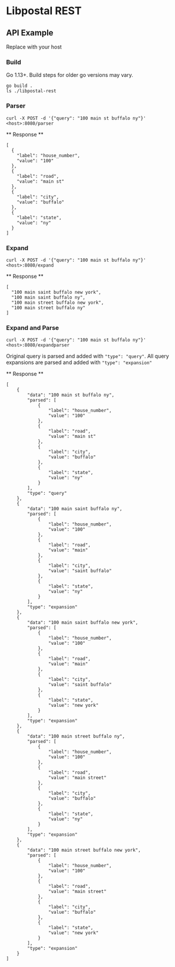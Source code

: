 # Libpostal REST

## API Example

Replace <host> with your host

### Build

Go 1.13+. Build steps for older go versions may vary.

```
go build .
ls ./libpostal-rest
```

### Parser
`curl -X POST -d '{"query": "100 main st buffalo ny"}' <host>:8080/parser`

** Response **
```
[
  {
    "label": "house_number",
    "value": "100"
  },
  {
    "label": "road",
    "value": "main st"
  },
  {
    "label": "city",
    "value": "buffalo"
  },
  {
    "label": "state",
    "value": "ny"
  }
]
```

### Expand
`curl -X POST -d '{"query": "100 main st buffalo ny"}' <host>:8080/expand`

** Response **
```
[
  "100 main saint buffalo new york",
  "100 main saint buffalo ny",
  "100 main street buffalo new york",
  "100 main street buffalo ny"
]
```

### Expand and Parse
`curl -X POST -d '{"query": "100 main st buffalo ny"}' <host>:8080/expandparser`

Original query is parsed and added with `"type": "query"`.
All query expansions are parsed and added with `"type": "expansion"`

** Response **

```
[
    {
        "data": "100 main st buffalo ny",
        "parsed": [
            {
                "label": "house_number",
                "value": "100"
            },
            {
                "label": "road",
                "value": "main st"
            },
            {
                "label": "city",
                "value": "buffalo"
            },
            {
                "label": "state",
                "value": "ny"
            }
        ],
        "type": "query"
    },
    {
        "data": "100 main saint buffalo ny",
        "parsed": [
            {
                "label": "house_number",
                "value": "100"
            },
            {
                "label": "road",
                "value": "main"
            },
            {
                "label": "city",
                "value": "saint buffalo"
            },
            {
                "label": "state",
                "value": "ny"
            }
        ],
        "type": "expansion"
    },
    {
        "data": "100 main saint buffalo new york",
        "parsed": [
            {
                "label": "house_number",
                "value": "100"
            },
            {
                "label": "road",
                "value": "main"
            },
            {
                "label": "city",
                "value": "saint buffalo"
            },
            {
                "label": "state",
                "value": "new york"
            }
        ],
        "type": "expansion"
    },
    {
        "data": "100 main street buffalo ny",
        "parsed": [
            {
                "label": "house_number",
                "value": "100"
            },
            {
                "label": "road",
                "value": "main street"
            },
            {
                "label": "city",
                "value": "buffalo"
            },
            {
                "label": "state",
                "value": "ny"
            }
        ],
        "type": "expansion"
    },
    {
        "data": "100 main street buffalo new york",
        "parsed": [
            {
                "label": "house_number",
                "value": "100"
            },
            {
                "label": "road",
                "value": "main street"
            },
            {
                "label": "city",
                "value": "buffalo"
            },
            {
                "label": "state",
                "value": "new york"
            }
        ],
        "type": "expansion"
    }
]
```
